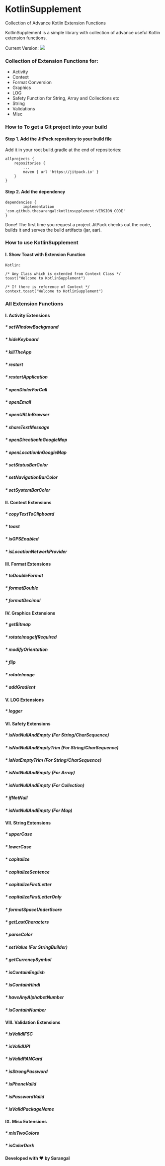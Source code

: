 # KotlinSupplement
Collection of Advance Kotlin Extension Functions

KotlinSupplement is a simple library with collection of advance useful Kotlin extension functions.


Current Version: [![](https://jitpack.io/v/thesarangal/kotlinsupplement.svg)](https://jitpack.io/#thesarangal/kotlinsupplement)

### Collection of Extension Functions for:

- Activity
- Context
- Format Conversion
- Graphics
- LOG
- Safety Function for String, Array and Collections etc
- String
- Validations
- Misc

### How to To get a Git project into your build

#### Step 1. Add the JitPack repository to your build file

Add it in your root build.gradle at the end of repositories:

	allprojects {
		repositories {
			...
			maven { url 'https://jitpack.io' }
		}
	}

#### Step 2. Add the dependency

	dependencies {
	        implementation 'com.github.thesarangal:kotlinsupplement:VERSION_CODE'
	}

Done! The first time you request a project JitPack checks out the code, builds it and serves the build artifacts (jar, aar).

### How to use KotlinSupplement
#### I. Show Toast with Extension Function

    Kotlin:

    /* Any Class which is extended from Context Class */
    toast("Welcome to KotlinSupplement")

    /* If there is reference of Context */
    context.toast("Welcome to KotlinSupplement")

### All Extension Functions
#### I. Activity Extensions
##### * setWindowBackground
##### * hideKeyboard
##### * killTheApp
##### * restart
##### * restartApplication
##### * openDialerForCall
##### * openEmail
##### * openURLInBrowser
##### * shareTextMessage
##### * openDirectionInGoogleMap
##### * openLocationInGoogleMap
##### * setStatusBarColor
##### * setNavigationBarColor
##### * setSystemBarColor

#### II. Context Extensions
##### * copyTextToClipboard
##### * toast
##### * isGPSEnabled
##### * isLocationNetworkProvider

#### III. Format Extensions
##### * toDoubleFormat
##### * formatDouble
##### * formatDecimal

#### IV. Graphics Extensions
##### * getBitmap
##### * rotateImageIfRequired
##### * modifyOrientation
##### * flip
##### * rotateImage
##### * addGradient

#### V. LOG Extensions
##### * logger

#### VI. Safety Extensions
##### * isNotNullAndEmpty (For String/CharSequence)
##### * isNotNullAndEmptyTrim (For String/CharSequence)
##### * isNotEmptyTrim (For String/CharSequence)
##### * isNotNullAndEmpty (For Array)
##### * isNotNullAndEmpty (For Collection)
##### * ifNotNull
##### * isNotNullAndEmpty  (For Map)

#### VII. String Extensions
##### * upperCase
##### * lowerCase
##### * capitalize
##### * capitalizeSentence
##### * capitalizeFirstLetter
##### * capitalizeFirstLetterOnly
##### * formatSpaceUnderScore
##### * getLastCharacters
##### * parseColor
##### * setValue (For StringBuilder)
##### * getCurrencySymbol
##### * isContainEnglish
##### * isContainHindi
##### * haveAnyAlphabetNumber
##### * isContainNumber

#### VIII. Validation Extensions
##### * isValidIFSC
##### * isValidUPI
##### * isValidPANCard
##### * isStrongPassword
##### * isPhoneValid
##### * isPasswordValid
##### * isValidPackageName

#### IX. Misc Extensions
##### * mixTwoColors
##### * isColorDark



#### Developed with ❤ by Sarangal
